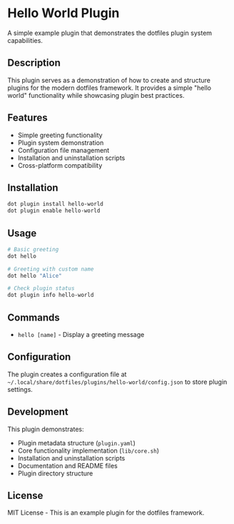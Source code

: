 # Hello World Plugin

A simple example plugin that demonstrates the dotfiles plugin system capabilities.

## Description

This plugin serves as a demonstration of how to create and structure plugins for the modern dotfiles framework. It provides a simple "hello world" functionality while showcasing plugin best practices.

## Features

- Simple greeting functionality
- Plugin system demonstration
- Configuration file management
- Installation and uninstallation scripts
- Cross-platform compatibility

## Installation

```bash
dot plugin install hello-world
dot plugin enable hello-world
```

## Usage

```bash
# Basic greeting
dot hello

# Greeting with custom name
dot hello "Alice"

# Check plugin status
dot plugin info hello-world
```

## Commands

- `hello [name]` - Display a greeting message

## Configuration

The plugin creates a configuration file at `~/.local/share/dotfiles/plugins/hello-world/config.json` to store plugin settings.

## Development

This plugin demonstrates:

- Plugin metadata structure (`plugin.yaml`)
- Core functionality implementation (`lib/core.sh`)
- Installation and uninstallation scripts
- Documentation and README files
- Plugin directory structure

## License

MIT License - This is an example plugin for the dotfiles framework.